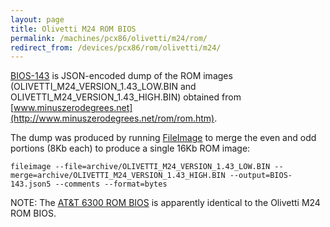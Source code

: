 ```yaml
---
layout: page
title: Olivetti M24 ROM BIOS
permalink: /machines/pcx86/olivetti/m24/rom/
redirect_from: /devices/pcx86/rom/olivetti/m24/
---
```


[BIOS-143](BIOS-143.json5) is JSON-encoded dump of the ROM images (OLIVETTI_M24_VERSION_1.43_LOW.BIN
and OLIVETTI_M24_VERSION_1.43_HIGH.BIN) obtained from [www.minuszerodegrees.net](http://www.minuszerodegrees.net/rom/rom.htm).

The dump was produced by running [FileImage](/tools/fileimage/) to merge the even and odd portions (8Kb each)
to produce a single 16Kb ROM image:

	fileimage --file=archive/OLIVETTI_M24_VERSION_1.43_LOW.BIN --merge=archive/OLIVETTI_M24_VERSION_1.43_HIGH.BIN --output=BIOS-143.json5 --comments --format=bytes

NOTE: The [AT&T 6300 ROM BIOS](/machines/pcx86/att/6300/rom/) is apparently identical to the Olivetti M24 ROM BIOS.
